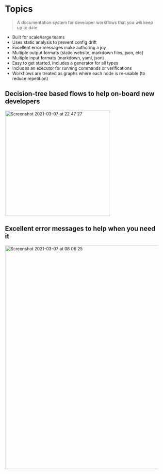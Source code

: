 # Topics

> A documentation system for developer workflows that you *will* keep up to date.

- Built for scale/large teams
- Uses static analysis to prevent config drift
- Excellent error messages make authoring a joy 
- Multiple output formats (static website, markdown files, json, etc)
- Multiple input formats (markdown, yaml, json)
- Easy to get started, includes a generator for all types
- Includes an executor for running commands or verifications
- Workflows are treated as graphs where each node is re-usable (to reduce repetition)

## Decision-tree based flows to help on-board new developers
<img width="346" alt="Screenshot 2021-03-07 at 22 47 27" src="https://user-images.githubusercontent.com/1643522/110257849-931ef180-7f97-11eb-93ff-a999fea37b55.png">

## Excellent error messages to help when you need it

<img width="734" alt="Screenshot 2021-03-07 at 08 06 25" src="https://user-images.githubusercontent.com/1643522/110257885-bea1dc00-7f97-11eb-9204-af6f6fe60d23.png">
